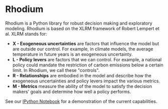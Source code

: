 # Rhodium

Rhodium is a Python library for robust decision making and exploratory
modeling.  Rhodium is based on the XLRM framework of Robert Lempert et al.  XLRM
stands for:

* **X - Exogeneous uncertainties** are factors that influence the model but
  are outside our control.  For example, in climate models, the average
  temperature in future years is an exogeneous uncertainty.
* **L - Policy levers** are factors that we can control.  For example, a
  national policy could mandate the restriction of carbon emissions below a 
  certain limit.  In Rhodium, we call these "controls".
* **R - Relationships** are embodied in the model and describe how the
  exogeneous uncertainties and policy levers impact the various metrics.
* **M - Metrics** measure the ability of the model to satisfy the decision
  makers' goals and determine how well a policy performs.
  
See our [IPython Notebook](https://gist.github.com/dhadka/a8d7095c98130d8f73bc)
for a demonstration of the current capabilities.